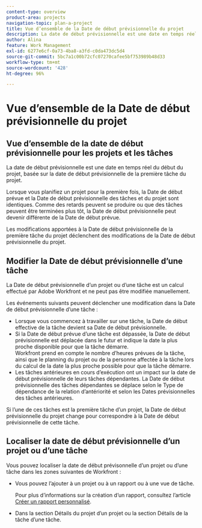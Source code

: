 ```yaml
---
content-type: overview
product-area: projects
navigation-topic: plan-a-project
title: Vue d’ensemble de la Date de début prévisionnelle du projet
description: La date de début prévisionnelle est une date en temps réel du début du projet, basée sur la date de début prévisionnelle de la première tâche du projet.
author: Alina
feature: Work Management
exl-id: 6277e6cf-0a73-4ba8-a3fd-c0da473dc5d4
source-git-commit: 5bc7a1c00b72cfc07270cafee5bf753989b48d33
workflow-type: tm+mt
source-wordcount: '428'
ht-degree: 96%

---
```


# Vue d’ensemble de la Date de début prévisionnelle du projet

## Vue d’ensemble de la date de début prévisionnelle pour les projets et les tâches

La date de début prévisionnelle est une date en temps réel du début du projet, basée sur la date de début prévisionnelle de la première tâche du projet.

Lorsque vous planifiez un projet pour la première fois, la Date de début prévue et la Date de début prévisionnelle des tâches et du projet sont identiques. Comme des retards peuvent se produire ou que des tâches peuvent être terminées plus tôt, la Date de début prévisionnelle peut devenir différente de la Date de début prévue.

Les modifications apportées à la Date de début prévisionnelle de la première tâche du projet déclenchent des modifications de la Date de début prévisionnelle du projet.

## Modifier la Date de début prévisionnelle d’une tâche

La Date de début prévisionnelle d’un projet ou d’une tâche est un calcul effectué par Adobe Workfront et ne peut pas être modifiée manuellement.

Les événements suivants peuvent déclencher une modification dans la Date de début prévisionnelle d’une tâche :

* Lorsque vous commencez à travailler sur une tâche, la Date de début effective de la tâche devient sa Date de début prévisionnelle.
* Si la Date de début prévue d’une tâche est dépassée, la Date de début prévisionnelle est déplacée dans le futur et indique la date la plus proche disponible pour que la tâche démarre.\
  Workfront prend en compte le nombre d’heures prévues de la tâche, ainsi que le planning du projet ou de la personne affectée à la tâche lors du calcul de la date la plus proche possible pour que la tâche démarre.
* Les tâches antérieures en cours d’exécution ont un impact sur la date de début prévisionnelle de leurs tâches dépendantes. La Date de début prévisionnelle des tâches dépendantes se déplace selon le Type de dépendance de la relation d’antériorité et selon les Dates prévisionnelles des tâches antérieures.

Si l’une de ces tâches est la première tâche d’un projet, la Date de début prévisionnelle du projet change pour correspondre à la Date de début prévisionnelle de cette tâche.

## Localiser la date de début prévisionnelle d’un projet ou d’une tâche

Vous pouvez localiser la date de début prévisonnelle d’un projet ou d’une tâche dans les zones suivantes de Workfront :

* Vous pouvez l’ajouter à un projet ou à un rapport ou à une vue de tâche.

  Pour plus d’informations sur la création d’un rapport, consultez l’article [Créer un rapport personnalisé](../../../reports-and-dashboards/reports/creating-and-managing-reports/create-custom-report.md).

* Dans la section Détails du projet d’un projet ou la section Détails de la tâche d’une tâche.
